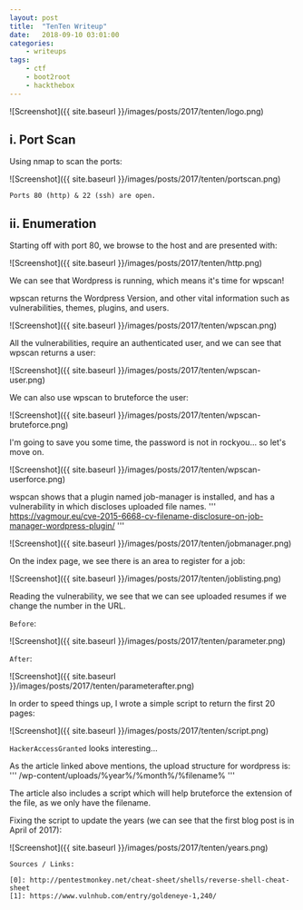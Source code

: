 ```yaml
---
layout: post
title:	"TenTen Writeup"
date:	2018-09-10 03:01:00
categories:
    - writeups
tags:
    - ctf
    - boot2root
    - hackthebox
---
```

<head>
	<title> TenTen Writeup | HackTheBox </title>
</head>

![Screenshot]({{ site.baseurl }}/images/posts/2017/tenten/logo.png)

## i. Port Scan

Using nmap to scan the ports:

![Screenshot]({{ site.baseurl }}/images/posts/2017/tenten/portscan.png)

`Ports 80 (http) & 22 (ssh) are open.`

## ii. Enumeration

Starting off with port 80, we browse to the host and are presented with:

![Screenshot]({{ site.baseurl }}/images/posts/2017/tenten/http.png)

We can see that Wordpress is running, which means it's time for wpscan!

wpscan returns the Wordpress Version, and other vital information such as vulnerabilities, themes, plugins, and users.

![Screenshot]({{ site.baseurl }}/images/posts/2017/tenten/wpscan.png)

All the vulnerabilities, require an authenticated user, and we can see that wpscan returns a user:

![Screenshot]({{ site.baseurl }}/images/posts/2017/tenten/wpscan-user.png)

We can also use wpscan to bruteforce the user:

![Screenshot]({{ site.baseurl }}/images/posts/2017/tenten/wpscan-bruteforce.png)

I'm going to save you some time, the password is not in rockyou... so let's move on.

![Screenshot]({{ site.baseurl }}/images/posts/2017/tenten/wpscan-userforce.png)

wspcan shows that a plugin named job-manager is installed, and has a vulnerability in which discloses uploaded file names.
'''
https://vagmour.eu/cve-2015-6668-cv-filename-disclosure-on-job-manager-wordpress-plugin/
'''


![Screenshot]({{ site.baseurl }}/images/posts/2017/tenten/jobmanager.png)

On the index page, we see there is an area to register for a job:

![Screenshot]({{ site.baseurl }}/images/posts/2017/tenten/joblisting.png)

Reading the vulnerability, we see that we can see uploaded resumes if we change the number in the URL.

`Before`:

![Screenshot]({{ site.baseurl }}/images/posts/2017/tenten/parameter.png)

`After`:

![Screenshot]({{ site.baseurl }}/images/posts/2017/tenten/parameterafter.png)

In order to speed things up, I wrote a simple script to return the first 20 pages:

![Screenshot]({{ site.baseurl }}/images/posts/2017/tenten/script.png)

`HackerAccessGranted` looks interesting...

As the article linked above mentions, the upload structure for wordpress is: 
'''
/wp-content/uploads/%year%/%month%/%filename%
'''

The article also includes a script which will help bruteforce the extension of the file, as we only have the filename.

Fixing the script to update the years (we can see that the first blog post is in April of 2017):

![Screenshot]({{ site.baseurl }}/images/posts/2017/tenten/years.png)






~~~
Sources / Links:

[0]: http://pentestmonkey.net/cheat-sheet/shells/reverse-shell-cheat-sheet
[1]: https://www.vulnhub.com/entry/goldeneye-1,240/
~~~




